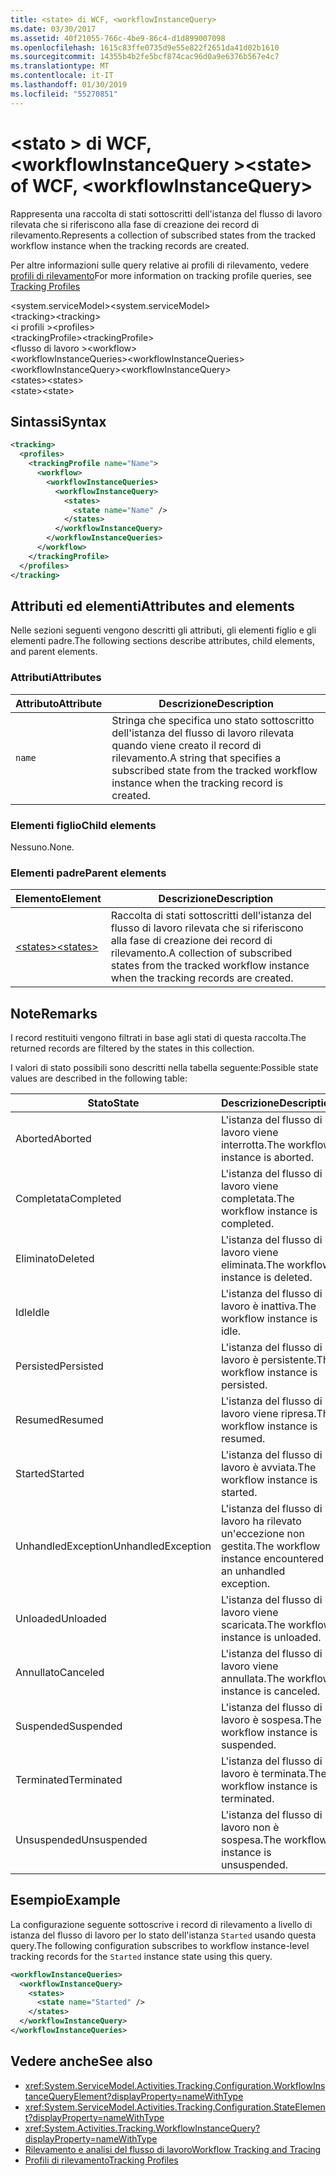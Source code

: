 ```yaml
---
title: <state> di WCF, <workflowInstanceQuery>
ms.date: 03/30/2017
ms.assetid: 40f21055-766c-4be9-86c4-d1d899007098
ms.openlocfilehash: 1615c83ffe0735d9e55e822f2651da41d02b1610
ms.sourcegitcommit: 14355b4b2fe5bcf874cac96d0a9e6376b567e4c7
ms.translationtype: MT
ms.contentlocale: it-IT
ms.lasthandoff: 01/30/2019
ms.locfileid: "55270851"
---
```

# <a name="state-of-wcf-workflowinstancequery"></a><span data-ttu-id="acbd8-102">\<stato > di WCF, \<workflowInstanceQuery ></span><span class="sxs-lookup"><span data-stu-id="acbd8-102">\<state> of WCF, \<workflowInstanceQuery></span></span>
<span data-ttu-id="acbd8-103">Rappresenta una raccolta di stati sottoscritti dell'istanza del flusso di lavoro rilevata che si riferiscono alla fase di creazione dei record di rilevamento.</span><span class="sxs-lookup"><span data-stu-id="acbd8-103">Represents a collection of subscribed states from the tracked workflow instance when the tracking records are created.</span></span>  
  
 <span data-ttu-id="acbd8-104">Per altre informazioni sulle query relative ai profili di rilevamento, vedere [profili di rilevamento](../../../../../docs/framework/windows-workflow-foundation/tracking-profiles.md)</span><span class="sxs-lookup"><span data-stu-id="acbd8-104">For more information on tracking profile queries, see [Tracking Profiles](../../../../../docs/framework/windows-workflow-foundation/tracking-profiles.md)</span></span>  
  
<span data-ttu-id="acbd8-105">\<system.serviceModel></span><span class="sxs-lookup"><span data-stu-id="acbd8-105">\<system.serviceModel></span></span>  
<span data-ttu-id="acbd8-106">\<tracking></span><span class="sxs-lookup"><span data-stu-id="acbd8-106">\<tracking></span></span>  
<span data-ttu-id="acbd8-107">\<i profili ></span><span class="sxs-lookup"><span data-stu-id="acbd8-107">\<profiles></span></span>  
<span data-ttu-id="acbd8-108">\<trackingProfile></span><span class="sxs-lookup"><span data-stu-id="acbd8-108">\<trackingProfile></span></span>  
<span data-ttu-id="acbd8-109">\<flusso di lavoro ></span><span class="sxs-lookup"><span data-stu-id="acbd8-109">\<workflow></span></span>  
<span data-ttu-id="acbd8-110">\<workflowInstanceQueries></span><span class="sxs-lookup"><span data-stu-id="acbd8-110">\<workflowInstanceQueries></span></span>  
<span data-ttu-id="acbd8-111">\<workflowInstanceQuery></span><span class="sxs-lookup"><span data-stu-id="acbd8-111">\<workflowInstanceQuery></span></span>  
<span data-ttu-id="acbd8-112">\<states></span><span class="sxs-lookup"><span data-stu-id="acbd8-112">\<states></span></span>  
<span data-ttu-id="acbd8-113">\<state></span><span class="sxs-lookup"><span data-stu-id="acbd8-113">\<state></span></span>  
  
## <a name="syntax"></a><span data-ttu-id="acbd8-114">Sintassi</span><span class="sxs-lookup"><span data-stu-id="acbd8-114">Syntax</span></span>  
  
```xml  
<tracking>
  <profiles>
    <trackingProfile name="Name">
      <workflow>
        <workflowInstanceQueries>
          <workflowInstanceQuery>
            <states>
              <state name="Name" />
            </states>
          </workflowInstanceQuery>
        </workflowInstanceQueries>
      </workflow>
    </trackingProfile>
  </profiles>
</tracking>
```  
  
## <a name="attributes-and-elements"></a><span data-ttu-id="acbd8-115">Attributi ed elementi</span><span class="sxs-lookup"><span data-stu-id="acbd8-115">Attributes and elements</span></span>

<span data-ttu-id="acbd8-116">Nelle sezioni seguenti vengono descritti gli attributi, gli elementi figlio e gli elementi padre.</span><span class="sxs-lookup"><span data-stu-id="acbd8-116">The following sections describe attributes, child elements, and parent elements.</span></span>
  
### <a name="attributes"></a><span data-ttu-id="acbd8-117">Attributi</span><span class="sxs-lookup"><span data-stu-id="acbd8-117">Attributes</span></span>

|<span data-ttu-id="acbd8-118">Attributo</span><span class="sxs-lookup"><span data-stu-id="acbd8-118">Attribute</span></span>|<span data-ttu-id="acbd8-119">Descrizione</span><span class="sxs-lookup"><span data-stu-id="acbd8-119">Description</span></span>|  
|---------------|-----------------|  
|`name`|<span data-ttu-id="acbd8-120">Stringa che specifica uno stato sottoscritto dell'istanza del flusso di lavoro rilevata quando viene creato il record di rilevamento.</span><span class="sxs-lookup"><span data-stu-id="acbd8-120">A string that specifies a subscribed state from the tracked workflow instance when the tracking record is created.</span></span>|  
  
### <a name="child-elements"></a><span data-ttu-id="acbd8-121">Elementi figlio</span><span class="sxs-lookup"><span data-stu-id="acbd8-121">Child elements</span></span>

<span data-ttu-id="acbd8-122">Nessuno.</span><span class="sxs-lookup"><span data-stu-id="acbd8-122">None.</span></span>

### <a name="parent-elements"></a><span data-ttu-id="acbd8-123">Elementi padre</span><span class="sxs-lookup"><span data-stu-id="acbd8-123">Parent elements</span></span>

|<span data-ttu-id="acbd8-124">Elemento</span><span class="sxs-lookup"><span data-stu-id="acbd8-124">Element</span></span>|<span data-ttu-id="acbd8-125">Descrizione</span><span class="sxs-lookup"><span data-stu-id="acbd8-125">Description</span></span>|  
|-------------|-----------------|  
|[<span data-ttu-id="acbd8-126">\<states></span><span class="sxs-lookup"><span data-stu-id="acbd8-126">\<states></span></span>](states-of-wcf-workflowinstancequery.md)|<span data-ttu-id="acbd8-127">Raccolta di stati sottoscritti dell'istanza del flusso di lavoro rilevata che si riferiscono alla fase di creazione dei record di rilevamento.</span><span class="sxs-lookup"><span data-stu-id="acbd8-127">A collection of subscribed states from the tracked workflow instance when the tracking records are created.</span></span>|  
  
## <a name="remarks"></a><span data-ttu-id="acbd8-128">Note</span><span class="sxs-lookup"><span data-stu-id="acbd8-128">Remarks</span></span>  

<span data-ttu-id="acbd8-129">I record restituiti vengono filtrati in base agli stati di questa raccolta.</span><span class="sxs-lookup"><span data-stu-id="acbd8-129">The returned records are filtered by the states in this collection.</span></span>  
  
<span data-ttu-id="acbd8-130">I valori di stato possibili sono descritti nella tabella seguente:</span><span class="sxs-lookup"><span data-stu-id="acbd8-130">Possible state values are described in the following table:</span></span>
  
|<span data-ttu-id="acbd8-131">Stato</span><span class="sxs-lookup"><span data-stu-id="acbd8-131">State</span></span>|<span data-ttu-id="acbd8-132">Descrizione</span><span class="sxs-lookup"><span data-stu-id="acbd8-132">Description</span></span>|  
|-----------|-----------------|  
|<span data-ttu-id="acbd8-133">Aborted</span><span class="sxs-lookup"><span data-stu-id="acbd8-133">Aborted</span></span>|<span data-ttu-id="acbd8-134">L'istanza del flusso di lavoro viene interrotta.</span><span class="sxs-lookup"><span data-stu-id="acbd8-134">The workflow instance is aborted.</span></span>|  
|<span data-ttu-id="acbd8-135">Completata</span><span class="sxs-lookup"><span data-stu-id="acbd8-135">Completed</span></span>|<span data-ttu-id="acbd8-136">L'istanza del flusso di lavoro viene completata.</span><span class="sxs-lookup"><span data-stu-id="acbd8-136">The workflow instance is completed.</span></span>|  
|<span data-ttu-id="acbd8-137">Eliminato</span><span class="sxs-lookup"><span data-stu-id="acbd8-137">Deleted</span></span>|<span data-ttu-id="acbd8-138">L'istanza del flusso di lavoro viene eliminata.</span><span class="sxs-lookup"><span data-stu-id="acbd8-138">The workflow instance is deleted.</span></span>|  
|<span data-ttu-id="acbd8-139">Idle</span><span class="sxs-lookup"><span data-stu-id="acbd8-139">Idle</span></span>|<span data-ttu-id="acbd8-140">L'istanza del flusso di lavoro è inattiva.</span><span class="sxs-lookup"><span data-stu-id="acbd8-140">The workflow instance is idle.</span></span>|  
|<span data-ttu-id="acbd8-141">Persisted</span><span class="sxs-lookup"><span data-stu-id="acbd8-141">Persisted</span></span>|<span data-ttu-id="acbd8-142">L'istanza del flusso di lavoro è persistente.</span><span class="sxs-lookup"><span data-stu-id="acbd8-142">The workflow instance is persisted.</span></span>|  
|<span data-ttu-id="acbd8-143">Resumed</span><span class="sxs-lookup"><span data-stu-id="acbd8-143">Resumed</span></span>|<span data-ttu-id="acbd8-144">L'istanza del flusso di lavoro viene ripresa.</span><span class="sxs-lookup"><span data-stu-id="acbd8-144">The workflow instance is resumed.</span></span>|  
|<span data-ttu-id="acbd8-145">Started</span><span class="sxs-lookup"><span data-stu-id="acbd8-145">Started</span></span>|<span data-ttu-id="acbd8-146">L'istanza del flusso di lavoro è avviata.</span><span class="sxs-lookup"><span data-stu-id="acbd8-146">The workflow instance is started.</span></span>|  
|<span data-ttu-id="acbd8-147">UnhandledException</span><span class="sxs-lookup"><span data-stu-id="acbd8-147">UnhandledException</span></span>|<span data-ttu-id="acbd8-148">L'istanza del flusso di lavoro ha rilevato un'eccezione non gestita.</span><span class="sxs-lookup"><span data-stu-id="acbd8-148">The workflow instance encountered an unhandled exception.</span></span>|  
|<span data-ttu-id="acbd8-149">Unloaded</span><span class="sxs-lookup"><span data-stu-id="acbd8-149">Unloaded</span></span>|<span data-ttu-id="acbd8-150">L'istanza del flusso di lavoro viene scaricata.</span><span class="sxs-lookup"><span data-stu-id="acbd8-150">The workflow instance is unloaded.</span></span>|  
|<span data-ttu-id="acbd8-151">Annullato</span><span class="sxs-lookup"><span data-stu-id="acbd8-151">Canceled</span></span>|<span data-ttu-id="acbd8-152">L'istanza del flusso di lavoro viene annullata.</span><span class="sxs-lookup"><span data-stu-id="acbd8-152">The workflow instance is canceled.</span></span>|  
|<span data-ttu-id="acbd8-153">Suspended</span><span class="sxs-lookup"><span data-stu-id="acbd8-153">Suspended</span></span>|<span data-ttu-id="acbd8-154">L'istanza del flusso di lavoro è sospesa.</span><span class="sxs-lookup"><span data-stu-id="acbd8-154">The workflow instance is suspended.</span></span>|  
|<span data-ttu-id="acbd8-155">Terminated</span><span class="sxs-lookup"><span data-stu-id="acbd8-155">Terminated</span></span>|<span data-ttu-id="acbd8-156">L'istanza del flusso di lavoro è terminata.</span><span class="sxs-lookup"><span data-stu-id="acbd8-156">The workflow instance is terminated.</span></span>|  
|<span data-ttu-id="acbd8-157">Unsuspended</span><span class="sxs-lookup"><span data-stu-id="acbd8-157">Unsuspended</span></span>|<span data-ttu-id="acbd8-158">L'istanza del flusso di lavoro non è sospesa.</span><span class="sxs-lookup"><span data-stu-id="acbd8-158">The workflow instance is unsuspended.</span></span>|  
  
## <a name="example"></a><span data-ttu-id="acbd8-159">Esempio</span><span class="sxs-lookup"><span data-stu-id="acbd8-159">Example</span></span>

<span data-ttu-id="acbd8-160">La configurazione seguente sottoscrive i record di rilevamento a livello di istanza del flusso di lavoro per lo stato dell'istanza `Started` usando questa query.</span><span class="sxs-lookup"><span data-stu-id="acbd8-160">The following configuration subscribes to workflow instance-level tracking records for the `Started` instance state using this query.</span></span>  
  
```xml  
<workflowInstanceQueries>
  <workflowInstanceQuery>
    <states>
      <state name="Started" />
    </states>
  </workflowInstanceQuery>
</workflowInstanceQueries>
```  
  
## <a name="see-also"></a><span data-ttu-id="acbd8-161">Vedere anche</span><span class="sxs-lookup"><span data-stu-id="acbd8-161">See also</span></span>

- <xref:System.ServiceModel.Activities.Tracking.Configuration.WorkflowInstanceQueryElement?displayProperty=nameWithType>
- <xref:System.ServiceModel.Activities.Tracking.Configuration.StateElement?displayProperty=nameWithType>
- <xref:System.Activities.Tracking.WorkflowInstanceQuery?displayProperty=nameWithType>
- [<span data-ttu-id="acbd8-162">Rilevamento e analisi del flusso di lavoro</span><span class="sxs-lookup"><span data-stu-id="acbd8-162">Workflow Tracking and Tracing</span></span>](../../../../../docs/framework/windows-workflow-foundation/workflow-tracking-and-tracing.md)
- [<span data-ttu-id="acbd8-163">Profili di rilevamento</span><span class="sxs-lookup"><span data-stu-id="acbd8-163">Tracking Profiles</span></span>](../../../../../docs/framework/windows-workflow-foundation/tracking-profiles.md)
